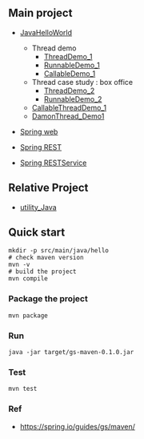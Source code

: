 ## Main project
- [JavaHelloWorld](https://github.com/yennanliu/JavaHelloWorld/tree/main/src)
	- Thread demo
		- [ThreadDemo_1](https://github.com/yennanliu/JavaHelloWorld/blob/main/src/main/java/thread/ThreadDemo_1.java)
		- [RunnableDemo_1](https://github.com/yennanliu/JavaHelloWorld/blob/main/src/main/java/thread/RunnableDemo_1.java)
		- [CallableDemo_1](https://github.com/yennanliu/JavaHelloWorld/blob/main/src/main/java/thread/CallableDemo_1.java)
	- Thread case study : box office
		- [ThreadDemo_2](https://github.com/yennanliu/JavaHelloWorld/blob/main/src/main/java/thread/ThreadDemo_2.java)
		- [RunnableDemo_2](https://github.com/yennanliu/JavaHelloWorld/blob/main/src/main/java/thread/RunnableDemo_2.java)
	- [CallableThreadDemo_1](https://github.com/yennanliu/JavaHelloWorld/blob/main/src/main/java/thread/CallableThreadDemo_1.java)
	- [DamonThread_Demo1](https://github.com/yennanliu/JavaHelloWorld/blob/main/src/main/java/thread/DamonThread_Demo1.java)

- [Spring web](https://github.com/yennanliu/JavaHelloWorld/tree/main/SpringWeb)
- [Spring REST](https://github.com/yennanliu/JavaHelloWorld/tree/main/SpringREST)
- [Spring RESTService](https://github.com/yennanliu/JavaHelloWorld/tree/main/SpringRESTService)

## Relative Project
- [utility_Java](https://github.com/yennanliu/utility_Java)

## Quick start
```
mkdir -p src/main/java/hello
# check maven version
mvn -v
# build the project
mvn compile
```

### Package the project
```
mvn package
```

### Run
```
java -jar target/gs-maven-0.1.0.jar
```

### Test 
```
mvn test
```

### Ref
- https://spring.io/guides/gs/maven/
